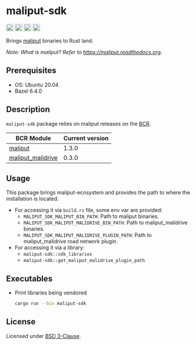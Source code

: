 # maliput-sdk

[<img alt="github" src="https://img.shields.io/badge/github-maliput/maliput-rs?style=for-the-badge&labelColor=555555&logo=github" height="20">](https://github.com/maliput/maliput-rs/maliput-sdk)
[<img alt="crates.io" src="https://img.shields.io/crates/v/maliput-sdk.svg?style=for-the-badge&color=fc8d62&logo=rust" height="20">](https://crates.io/crates/maliput-sdk)
[<img alt="docs.rs" src="https://img.shields.io/badge/docs.rs-maliput-sdk?style=for-the-badge&labelColor=555555&logo=docs.rs" height="20">](https://docs.rs/maliput-sdk)
[<img alt="build status" src="https://img.shields.io/github/actions/workflow/status/maliput/maliput-rs/build.yaml?branch=main&style=for-the-badge" height="20">](https://github.com/maliput/maliput-rs/actions?query=branch%3Amain)

Brings [maliput](https://maliput.readthedocs.io/en/latest/) binaries to Rust land.

_Note: What is maliput? Refer to https://maliput.readthedocs.org._

## Prerequisites

* OS: Ubuntu 20.04
* Bazel 6.4.0

## Description

`maliput-sdk` package relies on maliput releases on the [BCR](https://registry.bazel.build/).

| BCR Module | Current version |
|------------|---------|
| [maliput](https://registry.bazel.build/modules/maliput)    | 1.3.0 |
| [maliput_malidrive](https://registry.bazel.build/modules/maliput_malidrive) | 0.3.0 |

## Usage

This package brings maliput-ecosystem and provides the path to where the installation is located.

 - For accessing it via `build.rs` file, some env var are provided:
   - `MALIPUT_SDK_MALIPUT_BIN_PATH`: Path to maliput binaries.
   - `MALIPUT_SDK_MALIPUT_MALIDRIVE_BIN_PATH`: Path to maliput_malidrive binaries.
   - `MALIPUT_SDK_MALIPUT_MALIDRIVE_PLUGIN_PATH`: Path to maliput_malidrive road network plugin.
 - For accessing it via a library:
   - `maliput-sdk::sdk_libraries`
   - `maliput-sdk::get_maliput_malidrive_plugin_path`

## Executables

 - Print libraries being vendored
   ```sh
   cargo run --bin maliput-sdk
   ```

## License

Licensed under [BSD 3-Clause](https://github.com/maliput/maliput-rs/blob/main/LICENSE).
